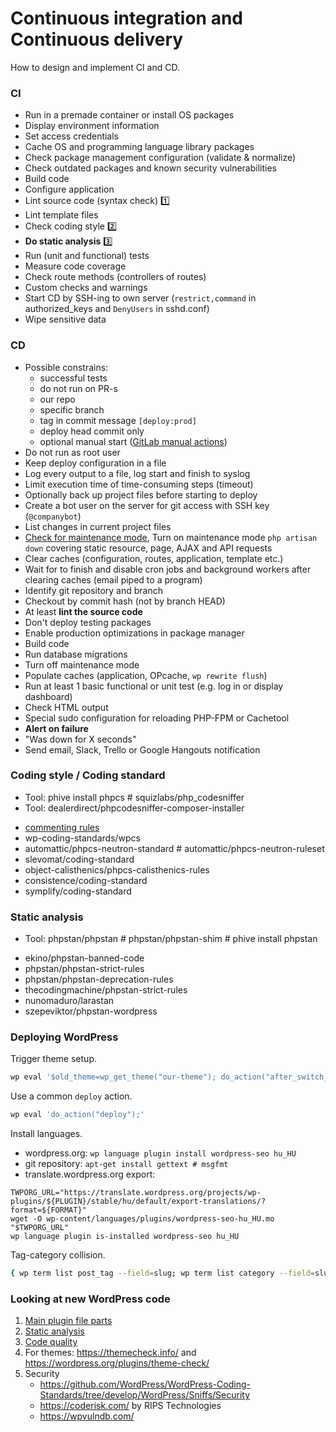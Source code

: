  # Continuous integration and Continuous delivery

How to design and implement CI and CD.

### CI

- Run in a premade container or install OS packages
- Display environment information
- Set access credentials
- Cache OS and programming language library packages
- Check package management configuration (validate & normalize)
- Check outdated packages and known security vulnerabilities
- Build code
- Configure application
- Lint source code (syntax check) :one:
- Lint template files
- Check coding style :two:
- **Do static analysis** :three:
- Run (unit and functional) tests
- Measure code coverage
- Check route methods (controllers of routes)
- Custom checks and warnings
- Start CD by SSH-ing to own server (`restrict,command` in authorized_keys and `DenyUsers` in sshd.conf)
- Wipe sensitive data

### CD

- Possible constrains:
  * successful tests
  * do not run on PR-s
  * our repo
  * specific branch
  * tag in commit message `[deploy:prod]`
  * deploy head commit only
  * optional manual start ([GitLab manual actions](https://gitlab.com/help/ci/yaml/README.md#manual-actions))
- Do not run as root user
- Keep deploy configuration in a file
- Log every output to a file, log start and finish to syslog
- Limit execution time of time-consuming steps (timeout)
- Optionally back up project files before starting to deploy
- Create a bot user on the server for git access with SSH key (`@companybot`)
- List changes in current project files
- [Check for maintenance mode](/webserver/laravel/Commands/IsDownForMaintenance.php),
  Turn on maintenance mode `php artisan down`
  covering static resource, page, AJAX and API requests
- Clear caches (configuration, routes, application, template etc.)
- Wait for to finish and disable cron jobs and background workers after clearing caches (email piped to a program)
- Identify git repository and branch
- Checkout by commit hash (not by branch HEAD)
- At least **lint the source code**
- Don't deploy testing packages
- Enable production optimizations in package manager
- Build code
- Run database migrations
- Turn off maintenance mode
- Populate caches (application, OPcache, `wp rewrite flush`)
- Run at least 1 basic functional or unit test (e.g. log in or display dashboard)
- Check HTML output
- Special sudo configuration for reloading PHP-FPM or Cachetool
- **Alert on failure**
- "Was down for X seconds"
- Send email, Slack, Trello or Google Hangouts notification

### Coding style / Coding standard

* Tool: phive install phpcs # squizlabs/php_codesniffer
* Tool: dealerdirect/phpcodesniffer-composer-installer

- [commenting rules](https://github.com/squizlabs/PHP_CodeSniffer/tree/master/src/Standards/PEAR/Sniffs/Commenting)
- wp-coding-standards/wpcs
- automattic/phpcs-neutron-standard # automattic/phpcs-neutron-ruleset
- slevomat/coding-standard
- object-calisthenics/phpcs-calisthenics-rules
- consistence/coding-standard
- symplify/coding-standard

### Static analysis

* Tool: phpstan/phpstan # phpstan/phpstan-shim # phive install phpstan

- ekino/phpstan-banned-code
- phpstan/phpstan-strict-rules
- phpstan/phpstan-deprecation-rules
- thecodingmachine/phpstan-strict-rules
- nunomaduro/larastan
- szepeviktor/phpstan-wordpress

### Deploying WordPress

Trigger theme setup.

```bash
wp eval '$old_theme=wp_get_theme("our-theme"); do_action("after_switch_theme", $old_theme->get("Name"), $old_theme);'
```

Use a common `deploy` action.

```bash
wp eval 'do_action("deploy");'
```

Install languages.

- wordpress.org: `wp language plugin install wordpress-seo hu_HU`
- git repository: `apt-get install gettext # msgfmt`
- translate.wordpress.org export:

```
TWPORG_URL="https://translate.wordpress.org/projects/wp-plugins/${PLUGIN}/stable/hu/default/export-translations/?format=${FORMAT}"
wget -O wp-content/languages/plugins/wordpress-seo-hu_HU.mo "$TWPORG_URL"
wp language plugin is-installed wordpress-seo hu_HU
```

Tag-category collision.

```bash
{ wp term list post_tag --field=slug; wp term list category --field=slug; }|sort|uniq -d
```

<!-- https://antoinevastel.com/bot%20detection/2018/01/17/detect-chrome-headless-v2.html -->

### Looking at new WordPress code

1. [Main plugin file parts](https://github.com/szepeviktor/phpstan-wordpress/blob/master/README.md#make-your-code-testable)
1. [Static analysis](https://github.com/szepeviktor/phpstan-wordpress)
1. [Code quality](https://github.com/nunomaduro/phpinsights)
1. For themes: https://themecheck.info/ and https://wordpress.org/plugins/theme-check/
1. Security
    - https://github.com/WordPress/WordPress-Coding-Standards/tree/develop/WordPress/Sniffs/Security
    - https://coderisk.com/ by RIPS Technologies
    - https://wpvulndb.com/
